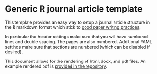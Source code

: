 # Generic R journal article template

This template provides an easy way to setup a journal article structure in the R markdown format which stick to [good paper writing practices](https://khufkens.github.io/paper_writing_checklist/).

In particular the header settings make sure that you will have numbered lines and double spacing. The pages are also numbered. Additional YAML settings make sure that sections are numbered (which can be disabled if desired).

This document allows for the rendering of html, docx, and pdf files. An example rendered pdf is [provided in the repository]().
